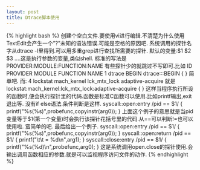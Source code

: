 ```yaml
---
layout: post
title: Dtrace脚本使用
---
```


{% highlight bash %}
创建个空白文件.要使用vi进行编辑.不清楚为什么使用TextEdit会产生一个”?”未知的语法错误.可能是空格的原因吧.
系统调用的探针名字从dtrace -l里得到.可以用多重grep进行查找所需要的探针.
默认的变量:$1 $2 $3 ….这是执行参数的变量,类似shell.
标准的写法是PROVIDER:MODULE:FUNCTION:NAME
有些探针少的就跳过不写即可.比如
ID   PROVIDER            MODULE                          FUNCTION NAME
    1     dtrace                                                     BEGIN
dtrace:::BEGIN
{
}
简单吧.
而:
4   lockstat       mach_kernel                      lck_mtx_lock adaptive-acquire
就是lockstat:mach_kernel:lck_mtx_lock:adaptive-acquire
{
}
这样当程序执行所设的函数时,便会执行探针里的代码.函数是标准C函数可以使用.比如printf输出,exit退出等.
没有if else语法.条件判断是这样.
syscall::open:entry
/pid == $1/
{
printf("%s(%s)",probefunc,copyinstr(arg0));
}
上面这个例子的意思就是当pid变量等于$1(第一个变量)时会执行该探针花括号里的代码.从==可以判断!=也可以使用啦.
蛮简单的吧.
最后给出一个例子.
syscall::open:entry
/pid == $1/
{
printf("%s(%s)",probefunc,copyinstr(arg0));
}
syscall::open:return
/pid == $1/
{
printf("\t\t = %d\n",arg1);
}
syscall::close:entry
/pid == $1/
{
printf("%s(%d)\n",probefunc,arg0);
}
这是系统调用open.close的探针使用.会输出调用函数相应的参数.就是可以监视程序访问文件的动作.
{% endhighlight %}
